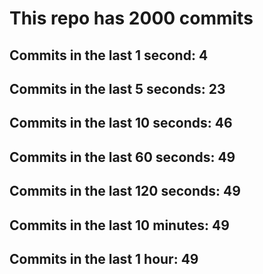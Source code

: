 # This repo has 2000 commits

## Commits in the last 1 second: 4
## Commits in the last 5 seconds: 23
## Commits in the last 10 seconds: 46
## Commits in the last 60 seconds: 49
## Commits in the last 120 seconds: 49
## Commits in the last 10 minutes: 49
## Commits in the last 1 hour: 49
